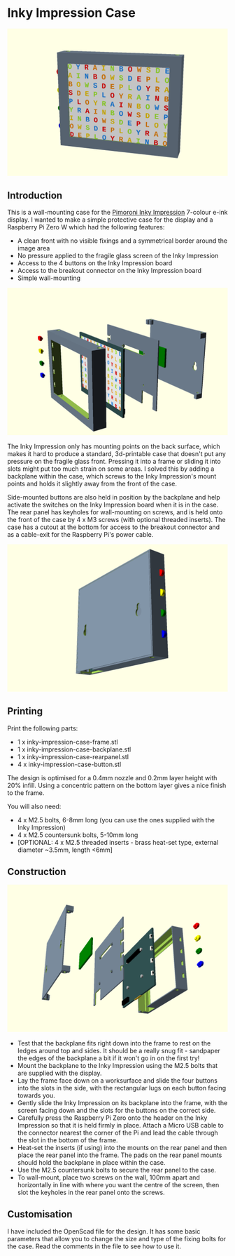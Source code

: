 # Inky Impression Case

![Front View](img/assembled-front.png "Front View")

## Introduction

This is a wall-mounting case for the [Pimoroni Inky Impression](https://shop.pimoroni.com/products/inky-impression) 7-colour e-ink display. I wanted to make a simple protective case for the display and a Raspberry Pi Zero W which had the following features:

* A clean front with no visible fixings and a symmetrical border around the image area
* No pressure applied to the fragile glass screen of the Inky Impression
* Access to the 4 buttons on the Inky Impression board
* Access to the breakout connector on the Inky Impression board
* Simple wall-mounting

![Exploded Front View](img/exploded-front.png "Exploded Front View")

The Inky Impression only has mounting points on the back surface, which makes it hard to produce a standard, 3d-printable case that doesn't put any pressure on the fragile glass front. Pressing it into a frame or sliding it into slots might put too much strain on some areas. I solved this by adding a backplane within the case, which screws to the Inky Impression's mount points and holds it slightly away from the front of the case.

Side-mounted buttons are also held in position by the backplane and help activate the switches on the Inky Impression board when it is in the case. The rear panel has keyholes for wall-mounting on screws, and is held onto the front of the case by 4 x M3 screws (with optional threaded inserts). The case has a cutout at the bottom for access to the breakout connector and as a cable-exit for the Raspberry Pi's power cable.

![Rear View](img/assembled-rear.png "Rear View")

## Printing

Print the following parts:

* 1 x inky-impression-case-frame.stl
* 1 x inky-impression-case-backplane.stl
* 1 x inky-impression-case-rearpanel.stl
* 4 x inky-impression-case-button.stl

The design is optimised for a 0.4mm nozzle and 0.2mm layer height with 20% infill. Using a concentric pattern on the bottom layer gives a nice finish to the frame.

You will also need:

* 4 x M2.5 bolts, 6-8mm long (you can use the ones supplied with the Inky Impression)
* 4 x M2.5 countersunk bolts, 5-10mm long
* [OPTIONAL: 4 x M2.5 threaded inserts - brass heat-set type, external diameter ~3.5mm, length <6mm]

## Construction

![Exploded Rear View](img/exploded-rear.png "Exploded Rear View")

* Test that the backplane fits right down into the frame to rest on the ledges around top and sides. It should be a really snug fit - sandpaper the edges of the backplane a bit if it won't go in on the first try!
* Mount the backplane to the Inky Impression using the M2.5 bolts that are supplied with the display.
* Lay the frame face down on a worksurface and slide the four buttons into the slots in the side, with the rectangular lugs on each button facing towards you.
* Gently slide the Inky Impression on its backplane into the frame, with the screen facing down and the slots for the buttons on the correct side.
* Carefully press the Raspberry Pi Zero onto the header on the Inky Impression so that it is held firmly in place. Attach a Micro USB cable to the connector nearest the corner of the Pi and lead the cable through the slot in the bottom of the frame.
* Heat-set the inserts (if using) into the mounts on the rear panel and then place the rear panel into the frame. The pads on the rear panel mounts should hold the backplane in place within the case.
* Use the M2.5 countersunk bolts to secure the rear panel to the case.
* To wall-mount, place two screws on the wall, 100mm apart and horizontally in line with where you want the centre of the screen, then slot the keyholes in the rear panel onto the screws.

## Customisation

I have included the OpenScad file for the design. It has some basic parameters that allow you to change the size and type of the fixing bolts for the case. Read the comments in the file to see how to use it.

